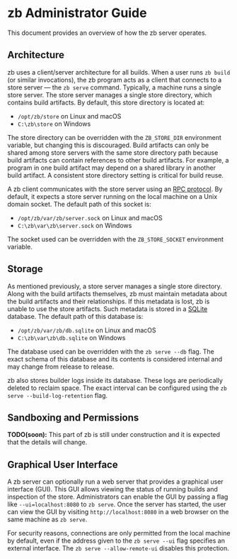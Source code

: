 # zb Administrator Guide

This document provides an overview of how the zb server operates.

## Architecture

zb uses a client/server architecture for all builds.
When a user runs `zb build` (or similar invocations),
the zb program acts as a client that connects to a store server — the `zb serve` command.
Typically, a machine runs a single store server.
The store server manages a single store directory, which contains build artifacts.
By default, this store directory is located at:

- `/opt/zb/store` on Linux and macOS
- `C:\zb\store` on Windows

The store directory can be overridden with the `ZB_STORE_DIR` environment variable,
but changing this is discouraged.
Build artifacts can only be shared among store servers with the same store directory path
because build artifacts can contain references to other build artifacts.
For example, a program in one build artifact
may depend on a shared library in another build artifact.
A consistent store directory setting is critical for build reuse.

A zb client communicates with the store server using an [RPC protocol][].
By default, it expects a store server running on the local machine on a Unix domain socket.
The default path of this socket is:

- `/opt/zb/var/zb/server.sock` on Linux and macOS
- `C:\zb\var\zb\server.sock` on Windows

The socket used can be overridden with the `ZB_STORE_SOCKET` environment variable.

[RPC protocol]: ../internal/zbstorerpc/README.md

## Storage

As mentioned previously, a store server manages a single store directory.
Along with the build artifacts themselves,
zb must maintain metadata about the build artifacts and their relationships.
If this metadata is lost, zb is unable to use the store artifacts.
Such metadata is stored in a [SQLite][] database.
The default path of this database is:

- `/opt/zb/var/zb/db.sqlite` on Linux and macOS
- `C:\zb\var\zb\db.sqlite` on Windows

The database used can be overridden with the `zb serve --db` flag.
The exact schema of this database and its contents is considered internal
and may change from release to release.

zb also stores builder logs inside its database.
These logs are periodically deleted to reclaim space.
The exact interval can be configured using the `zb serve --build-log-retention` flag.

[SQLite]: https://www.sqlite.org/

## Sandboxing and Permissions

**TODO(soon):** This part of zb is still under construction
and it is expected that the details will change.

## Graphical User Interface

A zb server can optionally run a web server that provides a graphical user interface (GUI).
This GUI allows viewing the status of running builds and inspection of the store.
Administrators can enable the GUI by passing a flag like `--ui=localhost:8080` to `zb serve`.
Once the server has started, the user can view the GUI by visiting `http://localhost:8080`
in a web browser on the same machine as `zb serve`.

For security reasons, connections are only permitted from the local machine by default,
even if the address given to the `zb serve --ui` flag specifies an external interface.
The `zb serve --allow-remote-ui` disables this protection.

